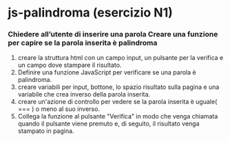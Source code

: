 # js-palindroma (esercizio N1)

### Chiedere all’utente di inserire una parola Creare una funzione per capire se la parola inserita è palindroma

1. creare la struttura html con un campo input, un pulsante per la verifica e un campo dove stampare il risultato.
2. Definire una funzione JavaScript per verificare se una parola è palindroma.
4. creare variabili per input, bottone, lo spazio risultato sulla pagina e una variabile che crea  inverso della parola inserita.
5. creare un'azione di controllo per vedere se la parola inserita è uguale( === ) o meno al suo inverso.
8. Collega la funzione al pulsante "Verifica" in modo che venga chiamata quando il pulsante viene premuto e, di seguito, il risultato venga stampato in pagina.


